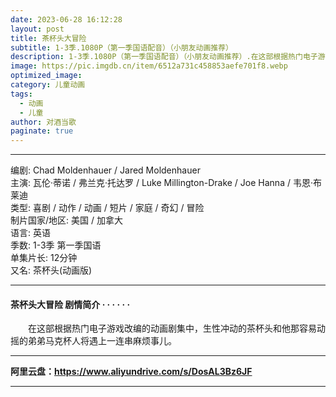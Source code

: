 ```yaml
---
date: 2023-06-28 16:12:28
layout: post
title: 茶杯头大冒险
subtitle: 1-3季.1080P（第一季国语配音）（小朋友动画推荐）
description: 1-3季.1080P（第一季国语配音）（小朋友动画推荐）.在这部根据热门电子游戏改编的动画剧集中，生性冲动的茶杯头和他那容易动摇的弟弟马克杯人将遇上一连串麻烦事儿...
image: https://pic.imgdb.cn/item/6512a731c458853aefe701f8.webp
optimized_image: 
category: 儿童动画
tags:
  - 动画
  - 儿童
author: 对酒当歌
paginate: true
---
```


---

编剧: Chad Moldenhauer / Jared Moldenhauer  
主演: 瓦伦·蒂诺 / 弗兰克·托达罗 / Luke Millington-Drake / Joe Hanna / 韦恩·布莱迪  
类型: 喜剧 / 动作 / 动画 / 短片 / 家庭 / 奇幻 / 冒险  
制片国家/地区: 美国 / 加拿大  
语言: 英语  
季数: 1-3季  第一季国语  
单集片长: 12分钟  
又名: 茶杯头(动画版)  

---

#### 茶杯头大冒险  剧情简介 · · · · · ·

　　在这部根据热门电子游戏改编的动画剧集中，生性冲动的茶杯头和他那容易动摇的弟弟马克杯人将遇上一连串麻烦事儿。

---

**阿里云盘：<https://www.aliyundrive.com/s/DosAL3Bz6JF>**

---
